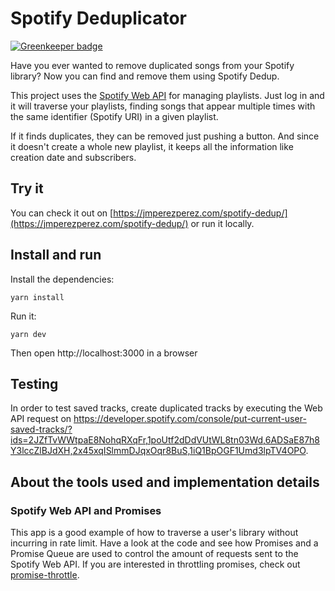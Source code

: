 # Spotify Deduplicator

[![Greenkeeper badge](https://badges.greenkeeper.io/JMPerez/spotify-dedup.svg)](https://greenkeeper.io/)

Have you ever wanted to remove duplicated songs from your Spotify library? Now you can find and remove them using Spotify Dedup.

This project uses the [Spotify Web API](https://developer.spotify.com/web-api/) for managing playlists. Just log in and it will traverse your playlists, finding songs that appear multiple times with the same identifier (Spotify URI) in a given playlist.

If it finds duplicates, they can be removed just pushing a button. And since it doesn't create a whole new playlist, it keeps all the information like creation date and subscribers.

## Try it

You can check it out on [https://jmperezperez.com/spotify-dedup/](https://jmperezperez.com/spotify-dedup/) or run it locally.

## Install and run

Install the dependencies:

    yarn install

Run it:

    yarn dev

Then open http://localhost:3000 in a browser

## Testing

In order to test saved tracks, create duplicated tracks by executing the Web API request on https://developer.spotify.com/console/put-current-user-saved-tracks/?ids=2JZfTvWWtpaE8NohqRXqFr,1poUtf2dDdVUtWL8tn03Wd,6ADSaE87h8Y3lccZlBJdXH,2x45xqISlmmDJqxOqr8BuS,1iQ1BpOGF1Umd3lpTV4OPO.

## About the tools used and implementation details

### Spotify Web API and Promises

This app is a good example of how to traverse a user's library without incurring in rate limit. Have a look at the code and see how Promises and a Promise Queue are used to control the amount of requests sent to the Spotify Web API. If you are interested in throttling promises, check out [promise-throttle](https://github.com/JMPerez/promise-throttle).
